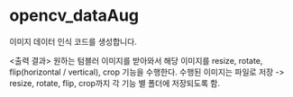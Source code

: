 # opencv_dataAug
이미지 데이터 인식 코드를 생성합니다.

<출력 결과>
원하는 텀블러 이미지를 받아와서 해당 이미지를 resize, rotate, flip(horizontal / vertical), crop 기능을 수행한다.
수행된 이미지는 파일로 저장 -> resize, rotate, flip, crop까지 각 기능 별 폴더에 저장되도록 함.
